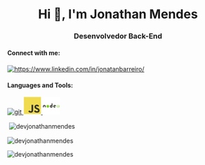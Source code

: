 <h1 align="center">Hi 👋, I'm Jonathan Mendes</h1>
<h3 align="center">Desenvolvedor Back-End</h3>

<h4 align="left">Connect with me:</h4>
<p align="left">
<a href="https://linkedin.com/in/https://www.linkedin.com/in/jonatanbarreiro/" target="blank"><img align="center" src="https://raw.githubusercontent.com/rahuldkjain/github-profile-readme-generator/master/src/images/icons/Social/linked-in-alt.svg" alt="https://www.linkedin.com/in/jonatanbarreiro/" height="30" width="40" /></a>
</p>

<h4 align="left">Languages and Tools:</h4>
<p align="left"> <a href="https://git-scm.com/" target="_blank" rel="noreferrer"> <img src="https://www.vectorlogo.zone/logos/git-scm/git-scm-icon.svg" alt="git" width="40" height="40"/> </a> <a href="https://developer.mozilla.org/en-US/docs/Web/JavaScript" target="_blank" rel="noreferrer"> <img src="https://raw.githubusercontent.com/devicons/devicon/master/icons/javascript/javascript-original.svg" alt="javascript" width="40" height="40"/> </a> <a href="https://nodejs.org" target="_blank" rel="noreferrer"> <img src="https://raw.githubusercontent.com/devicons/devicon/master/icons/nodejs/nodejs-original-wordmark.svg" alt="nodejs" width="40" height="40"/> </a> </p>


<p>&nbsp;<img align="center" src="https://github-readme-stats.vercel.app/api?username=devjonathanmendes&show_icons=true&locale=en" alt="devjonathanmendes" /></p>
<p><img align="center" src="https://github-readme-streak-stats.herokuapp.com/?user=devjonathanmendes&" alt="devjonathanmendes" /></p>
<p><img align="left" src="https://github-readme-stats.vercel.app/api/top-langs?username=devjonathanmendes&show_icons=true&locale=en&layout=compact" alt="devjonathanmendes" /></p>
